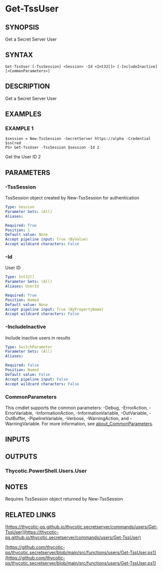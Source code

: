 # Get-TssUser

## SYNOPSIS
Get a Secret Server User

## SYNTAX

```
Get-TssUser [-TssSession] <Session> -Id <Int32[]> [-IncludeInactive] [<CommonParameters>]
```

## DESCRIPTION
Get a Secret Server User

## EXAMPLES

### EXAMPLE 1
```
$session = New-TssSession -SecretServer https://alpha -Credential $ssCred
PS> Get-TssUser -TssSession $session -Id 2
```

Get the User ID 2

## PARAMETERS

### -TssSession
TssSession object created by New-TssSession for authentication

```yaml
Type: Session
Parameter Sets: (All)
Aliases:

Required: True
Position: 1
Default value: None
Accept pipeline input: True (ByValue)
Accept wildcard characters: False
```

### -Id
User ID

```yaml
Type: Int32[]
Parameter Sets: (All)
Aliases: UserId

Required: True
Position: Named
Default value: None
Accept pipeline input: True (ByPropertyName)
Accept wildcard characters: False
```

### -IncludeInactive
Include inactive users in results

```yaml
Type: SwitchParameter
Parameter Sets: (All)
Aliases:

Required: False
Position: Named
Default value: False
Accept pipeline input: False
Accept wildcard characters: False
```

### CommonParameters
This cmdlet supports the common parameters: -Debug, -ErrorAction, -ErrorVariable, -InformationAction, -InformationVariable, -OutVariable, -OutBuffer, -PipelineVariable, -Verbose, -WarningAction, and -WarningVariable. For more information, see [about_CommonParameters](http://go.microsoft.com/fwlink/?LinkID=113216).

## INPUTS

## OUTPUTS

### Thycotic.PowerShell.Users.User
## NOTES
Requires TssSession object returned by New-TssSession

## RELATED LINKS

[https://thycotic-ps.github.io/thycotic.secretserver/commands/users/Get-TssUser](https://thycotic-ps.github.io/thycotic.secretserver/commands/users/Get-TssUser)

[https://github.com/thycotic-ps/thycotic.secretserver/blob/main/src/functions/users/Get-TssUser.ps1](https://github.com/thycotic-ps/thycotic.secretserver/blob/main/src/functions/users/Get-TssUser.ps1)

